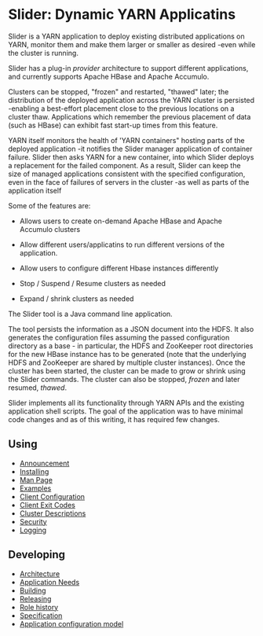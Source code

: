 <!---
  Licensed under the Apache License, Version 2.0 (the "License");
  you may not use this file except in compliance with the License.
  You may obtain a copy of the License at
  
   http://www.apache.org/licenses/LICENSE-2.0
  
  Unless required by applicable law or agreed to in writing, software
  distributed under the License is distributed on an "AS IS" BASIS,
  WITHOUT WARRANTIES OR CONDITIONS OF ANY KIND, either express or implied.
  See the License for the specific language governing permissions and
  limitations under the License. See accompanying LICENSE file.
-->
  

# Slider: Dynamic YARN Applicatins



Slider is a YARN application to deploy existing distributed applications on YARN, 
monitor them and make them larger or smaller as desired -even while 
the cluster is running.


Slider has a plug-in *provider* architecture to support different applications,
and currently supports Apache HBase and Apache Accumulo.

Clusters can be stopped, "frozen" and restarted, "thawed" later; the distribution
of the deployed application across the YARN cluster is persisted -enabling
a best-effort placement close to the previous locations on a cluster thaw.
Applications which remember the previous placement of data (such as HBase)
can exhibit fast start-up times from this feature.

YARN itself monitors the health of 'YARN containers" hosting parts of 
the deployed application -it notifies the Slider manager application of container
failure. Slider then asks YARN for a new container, into which Slider deploys
a replacement for the failed component. As a result, Slider can keep the
size of managed applications consistent with the specified configuration, even
in the face of failures of servers in the cluster -as well as parts of the
application itself

Some of the features are:

* Allows users to create on-demand Apache HBase and Apache Accumulo clusters

* Allow different users/applicatins to run different versions of the application.

* Allow users to configure different Hbase instances differently

* Stop / Suspend / Resume clusters as needed

* Expand / shrink clusters as needed

The Slider tool is a Java command line application.

The tool persists the information as a JSON document into the HDFS.
It also generates the configuration files assuming the passed configuration
directory as a base - in particular, the HDFS and ZooKeeper root directories
for the new HBase instance has to be generated (note that the underlying
HDFS and ZooKeeper are shared by multiple cluster instances). Once the
cluster has been started, the cluster can be made to grow or shrink
using the Slider commands. The cluster can also be stopped, *frozen*
and later resumed, *thawed*.
      
Slider implements all its functionality through YARN APIs and the existing
application shell scripts. The goal of the application was to have minimal
code changes and as of this writing, it has required few changes.

## Using 

* [Announcement](announcement.html)
* [Installing](installing.html)
* [Man Page](manpage.html)
* [Examples](examples.html)
* [Client Configuration](hoya-client-configuration.html)
* [Client Exit Codes](exitcodes.html)
* [Cluster Descriptions](hoya_cluster_descriptions.html)
* [Security](security.html)
* [Logging](logging.html)

## Developing 

* [Architecture](architecture.html)
* [Application Needs](app_needs.html)
* [Building](building.html)
* [Releasing](releasing.html)
* [Role history](rolehistory.html) 
* [Specification](specification/index.html)
* [Application configuration model](configuration/index.html)
